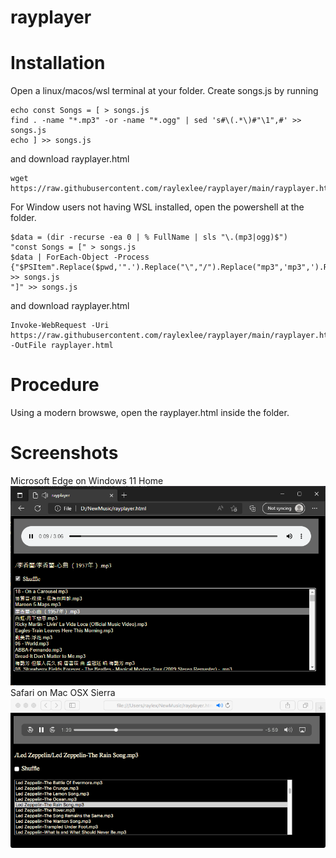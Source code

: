 # rayplayer
# Installation
Open a linux/macos/wsl terminal at your folder. Create songs.js by running
```
echo const Songs = [ > songs.js
find . -name "*.mp3" -or -name "*.ogg" | sed 's#\(.*\)#"\1",#' >> songs.js
echo ] >> songs.js
```
and download rayplayer.html
```
wget https://raw.githubusercontent.com/raylexlee/rayplayer/main/rayplayer.html
```
For Window users not having WSL installed, open the powershell at the folder.
```
$data = (dir -recurse -ea 0 | % FullName | sls "\.(mp3|ogg)$")
"const Songs = [" > songs.js
$data | ForEach-Object -Process {"$PSItem".Replace($pwd,'".').Replace("\","/").Replace("mp3",'mp3",').Replace("ogg",'ogg",')} >> songs.js
"]" >> songs.js
```
and download rayplayer.html
```
Invoke-WebRequest -Uri https://raw.githubusercontent.com/raylexlee/rayplayer/main/rayplayer.html -OutFile rayplayer.html
```
# Procedure
Using a modern browswe, open the rayplayer.html inside the folder.
# Screenshots
Microsoft Edge on Windows 11 Home
![Sample Screenshot](sample.png)
Safari on Mac OSX Sierra
![Sample Screenshot](sample2.png)
